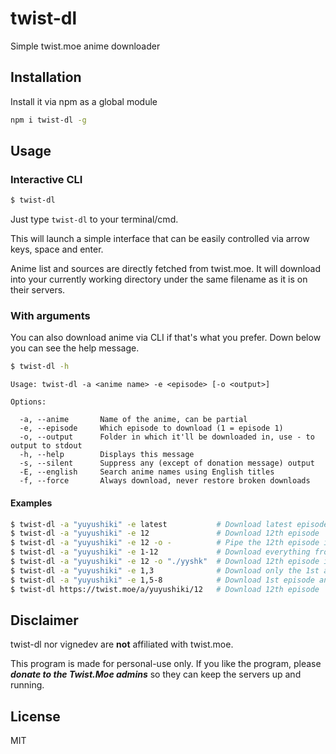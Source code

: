 # twist-dl
Simple twist.moe anime downloader

## Installation

Install it via npm as a global module
```bash
npm i twist-dl -g
```

## Usage

### Interactive CLI
```bash
$ twist-dl
```
Just type `twist-dl` to your terminal/cmd.

This will launch a simple interface that can be easily controlled via arrow keys, space and enter.

Anime list and sources are directly fetched from twist.moe. It will download into your currently working directory under the same filename as it is on their servers.

### With arguments

You can also download anime via CLI if that's what you prefer. Down below you can see the help message.
```bash
$ twist-dl -h
```
```
Usage: twist-dl -a <anime name> -e <episode> [-o <output>]

Options:

  -a, --anime       Name of the anime, can be partial
  -e, --episode     Which episode to download (1 = episode 1)
  -o, --output      Folder in which it'll be downloaded in, use - to output to stdout
  -h, --help        Displays this message
  -s, --silent      Suppress any (except of donation message) output
  -E, --english     Search anime names using English titles
  -f, --force       Always download, never restore broken downloads
```
#### Examples
```bash
$ twist-dl -a "yuyushiki" -e latest           # Download latest episode of Yuyushiki
$ twist-dl -a "yuyushiki" -e 12               # Download 12th episode
$ twist-dl -a "yuyushiki" -e 12 -o -          # Pipe the 12th episode into stdout (transcoding purposes etc.)
$ twist-dl -a "yuyushiki" -e 1-12             # Download everything from episode 1 to 12
$ twist-dl -a "yuyushiki" -e 12 -o "./yyshk"  # Download 12th episode into "yyshk" folder
$ twist-dl -a "yuyushiki" -e 1,3              # Download only the 1st and 3rd episode
$ twist-dl -a "yuyushiki" -e 1,5-8            # Download 1st episode and episodes 5 to 8
$ twist-dl https://twist.moe/a/yuyushiki/12   # Download 12th episode
```

## Disclaimer

twist-dl nor vignedev are **not** affiliated with twist.moe.

This program is made for personal-use only. If you like the program, please ***donate to the Twist.Moe admins*** so they can keep the servers up and running.

## License

MIT
